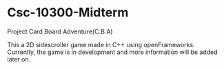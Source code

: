 # Csc-10300-Midterm
Project Card Board Adventure(C.B.A)
  
 This a 2D sidescroller game made in C++ using openFrameworks. Currently, the game is in development and more information will be added later on.
